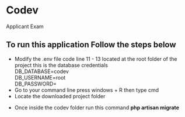 # Codev
 Applicant Exam

<h2>To run this application Follow the steps below</h2>
<ul>
 <li>Modify the .env file code line 11 - 13 located at the root folder of the project this is the database credentials<br />
DB_DATABASE=codev<br />
DB_USERNAME=root<br />
DB_PASSWORD=
</li>
 <li>Go to your command line press windows + R then type cmd</li>
 <li>Locate the downloaded project folder</p>
 <li>Once inside the codev folder run this command <b>php artisan migrate</b>
 </ul>
